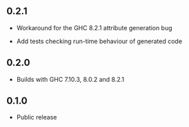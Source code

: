 0.2.1
------

* Workaround for the GHC 8.2.1 attribute generation bug

* Add tests checking run-time behaviour of generated code

0.2.0
-------

* Builds with GHC 7.10.3, 8.0.2 and 8.2.1

0.1.0
-------

* Public release
